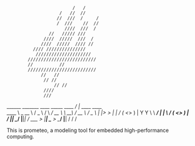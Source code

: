 



		                     /   /
		                /   //  //
		               //  ///  /     /              
		               /  ///    //  //                   
		                  ////  ///  /                  
		            //   ///// ///                   
		          ////  /////  ///  /                    
		         ////  /////  //// //          
			  //// ///////////////                          	 
			   /////////////////////                       
			//////////////////////////       
			//			//     
			//////////////////////////             
				 //   //			
				  // //	
			          // //		
		 		  ////	
				  /// 
                                                                     
______   _______    ____     _____     ____   _/  |_    ____     ____  
\____ \  \_  __ \  /  _ \   /     \  _/ __ \  \   __\ _/ __ \   /  _ \ 
|  |_> >  |  | \/ (  <_> ) |  Y Y  \ \  ___/   |  |   \  ___/  (  <_> )
|   __/   |__|     \____/  |__|_|  /  \___  >  |__|    \___  >  \____/ 
|__|                             \/       \/               \/
 

This is prometeo, a modeling tool for embedded high-performance computing. 
